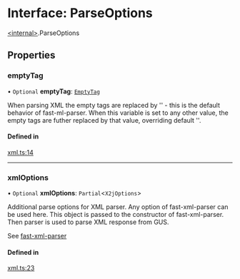 # Interface: ParseOptions

[\<internal\>](../modules/internal_.md).ParseOptions

## Properties

### emptyTag

• `Optional` **emptyTag**: [`EmptyTag`](../modules/internal_.md#emptytag)

When parsing XML the empty tags are replaced by '' - this is the default
behavior of fast-ml-parser. When this variable is set to any other value,
the empty tags are futher replaced by that value, overriding default ''.

#### Defined in

[xml.ts:14](https://github.com/pawel-id/bir1/blob/140054f/src/xml.ts#L14)

___

### xmlOptions

• `Optional` **xmlOptions**: `Partial`\<`X2jOptions`\>

Additional parse options for XML parser. Any option of fast-xml-parser
can be used here. This object is passed to the constructor of
fast-xml-parser. Then parser is used to parse XML response from GUS.

See [fast-xml-parser](https://github.com/NaturalIntelligence/fast-xml-parser/blob/HEAD/docs/v4/2.XMLparseOptions.md)

#### Defined in

[xml.ts:23](https://github.com/pawel-id/bir1/blob/140054f/src/xml.ts#L23)
